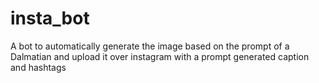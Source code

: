 # insta_bot
A bot to automatically generate the image based on the prompt of a Dalmatian and upload it over instagram with a prompt generated caption and hashtags 
